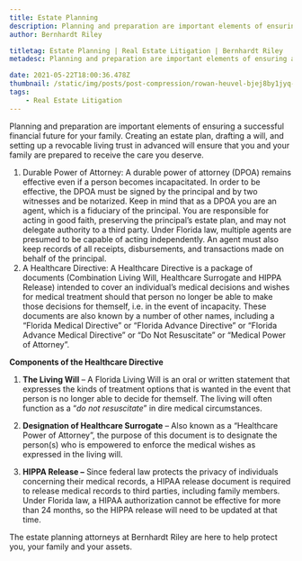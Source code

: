 ```yaml
---
title: Estate Planning
description: Planning and preparation are important elements of ensuring a successful financial future for your family.
author: Bernhardt Riley

titletag: Estate Planning | Real Estate Litigation | Bernhardt Riley
metadesc: Planning and preparation are important elements of ensuring a successful financial future for your family.

date: 2021-05-22T18:00:36.478Z
thumbnail: /static/img/posts/post-compression/rowan-heuvel-bjej8by1jyq-unsplash.webp
tags:
    - Real Estate Litigation
---
```


Planning and preparation are important elements of ensuring a successful financial future for your family. Creating an estate plan, drafting a will, and setting up a revocable living trust in advanced
will ensure that you and your family are prepared to receive the care you deserve.

1. Durable Power of Attorney: A durable power of attorney (DPOA) remains effective even if a person becomes incapacitated. In order to be effective, the DPOA must be signed by the principal and by two
   witnesses and be notarized. Keep in mind that as a DPOA you are an agent, which is a fiduciary of the principal. You are responsible for acting in good faith, preserving the principal’s estate
   plan, and may not delegate authority to a third party. Under Florida law, multiple agents are presumed to be capable of acting independently. An agent must also keep records of all receipts,
   disbursements, and transactions made on behalf of the principal.
2. A Healthcare Directive: A Healthcare Directive is  a package of documents (Combination Living Will, Healthcare Surrogate and HIPPA Release) intended to cover an individual’s medical decisions and
   wishes for medical treatment should that person  no longer be able to make those decisions for themself, i.e. in the event of incapacity. These documents are also known by a number of other names,
   including a “Florida Medical Directive” or “Florida Advance Directive” or “Florida Advance Medical Directive” or “Do Not Resuscitate” or “Medical Power of Attorney”.


**Components of the Healthcare Directive**

1. **The Living Will** – A Florida Living Will is an oral or written statement that expresses the kinds of treatment options that is wanted in the event that person is no longer able to decide for
   themself.  The living will often function as a “_do not resuscitate_” in dire medical circumstances.

2. **Designation of Healthcare Surrogate** – Also known as a “Healthcare Power of Attorney”, the purpose of this document is to designate the person(s) who is empowered to enforce the medical wishes
   as expressed in the living will.
3. **HIPPA Release –** Since federal law protects the privacy of individuals concerning their medical records, a HIPAA release document is required to release medical records to third parties,
   including family members. Under Florida law, a HIPAA authorization cannot be effective for more than 24 months, so the HIPPA release will need to be updated at that time.

The estate planning attorneys at Bernhardt Riley are here to help protect you, your family and your assets.
